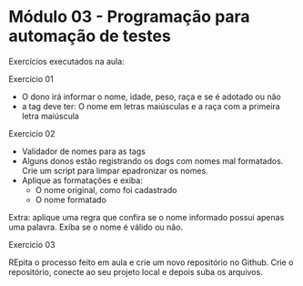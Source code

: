 # Módulo 03 - Programação para automação de testes

Exercícios executados na aula:

Exercício 01

 - O dono irá informar o nome, idade, peso, raça e se é adotado ou não
 - a tag deve ter: O nome em letras maiúsculas e a raça com a primeira letra maiúscula

Exercicio 02

- Validador de nomes para as tags
- Alguns donos estão registrando os dogs com nomes mal formatados. Crie um script para limpar epadronizar os nomes.
- Aplique as formatações e exiba:
  - O nome original, como foi cadastrado
  - O nome formatado

Extra: aplique uma regra que confira se o nome informado possui apenas uma palavra. Exiba se o nome é válido ou não.

Exercicio 03

REpita o processo feito em aula e crie um novo repositório no Github. Crie o repositório, conecte ao seu projeto local e depois suba os arquivos.

